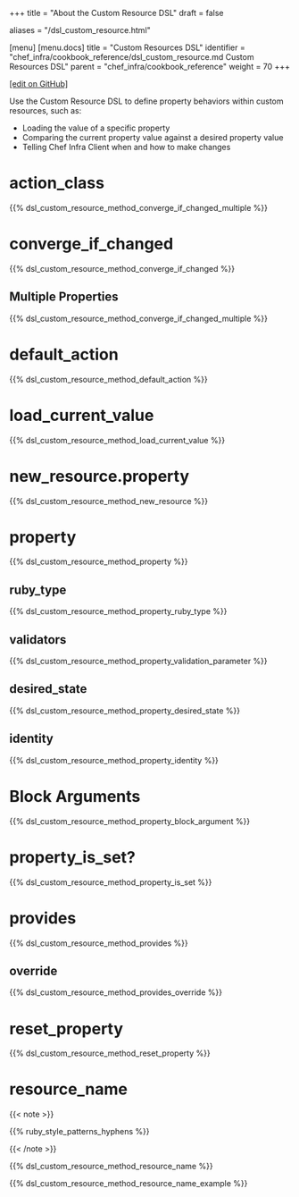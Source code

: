 +++
title = "About the Custom Resource DSL"
draft = false

aliases = "/dsl_custom_resource.html"

[menu]
  [menu.docs]
    title = "Custom Resources DSL"
    identifier = "chef_infra/cookbook_reference/dsl_custom_resource.md Custom Resources DSL"
    parent = "chef_infra/cookbook_reference"
    weight = 70
+++    

[\[edit on
GitHub\]](https://github.com/chef/chef-web-docs/blob/master/chef_master/source/dsl_custom_resource.rst)

Use the Custom Resource DSL to define property behaviors within custom
resources, such as:

-   Loading the value of a specific property
-   Comparing the current property value against a desired property
    value
-   Telling Chef Infra Client when and how to make changes

action_class
=============

{{% dsl_custom_resource_method_converge_if_changed_multiple %}}

converge_if_changed
=====================

{{% dsl_custom_resource_method_converge_if_changed %}}

Multiple Properties
-------------------

{{% dsl_custom_resource_method_converge_if_changed_multiple %}}

default_action
===============

{{% dsl_custom_resource_method_default_action %}}

load_current_value
====================

{{% dsl_custom_resource_method_load_current_value %}}

new_resource.property
======================

{{% dsl_custom_resource_method_new_resource %}}

property
========

{{% dsl_custom_resource_method_property %}}

ruby_type
----------

{{% dsl_custom_resource_method_property_ruby_type %}}

validators
----------

{{% dsl_custom_resource_method_property_validation_parameter %}}

desired_state
--------------

{{% dsl_custom_resource_method_property_desired_state %}}

identity
--------

{{% dsl_custom_resource_method_property_identity %}}

Block Arguments
===============

{{% dsl_custom_resource_method_property_block_argument %}}

property_is_set?
==================

{{% dsl_custom_resource_method_property_is_set %}}

provides
========

{{% dsl_custom_resource_method_provides %}}

override
--------

{{% dsl_custom_resource_method_provides_override %}}

reset_property
===============

{{% dsl_custom_resource_method_reset_property %}}

resource_name
==============

{{< note >}}

{{% ruby_style_patterns_hyphens %}}

{{< /note >}}

{{% dsl_custom_resource_method_resource_name %}}

{{% dsl_custom_resource_method_resource_name_example %}}
